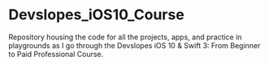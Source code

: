 # Devslopes_iOS10_Course
Repository housing the code for all the projects, apps, and practice in playgrounds as I go through the Devslopes iOS 10 &amp; Swift 3: From Beginner to Paid Professional Course.  
